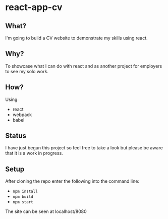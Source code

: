 # react-app-cv
## What?
I'm going to build a CV website to demonstrate my skills using react.

## Why?
To showcase what I can do with react and as another project for employers to see my solo work.

## How?

Using:
- react
- webpack
- babel

## Status

I have just begun this project so feel free to take a look but please be aware that it is a work in progress.

## Setup

After cloning the repo enter the following into the command line:
- ```npm install```
- ```npm build``` 
- ```npm start``` 

The site can be seen at localhost/8080
